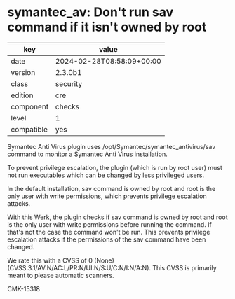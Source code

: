 [//]: # (werk v2)
# symantec_av: Don't run sav command if it isn't owned by root

key        | value
---------- | ---
date       | 2024-02-28T08:58:09+00:00
version    | 2.3.0b1
class      | security
edition    | cre
component  | checks
level      | 1
compatible | yes

Symantec Anti Virus plugin uses /opt/Symantec/symantec_antivirus/sav command
to monitor a Symantec Anti Virus installation.

To prevent privilege escalation, the plugin (which is run by root user) must
not run executables which can be changed by less privileged users.

In the default installation, sav command is owned by root and root is the only
user with write permissions, which prevents privilege escalation attacks.

With this Werk, the plugin checks if sav command is owned by root and root
is the only user with write permissions before running the command. If that's not
the case the command won't be run. This prevents privilege escalation attacks if
the permissions of the sav command have been changed.

We rate this with a CVSS of 0 (None) (CVSS:3.1/AV:N/AC:L/PR:N/UI:N/S:U/C:N/I:N/A:N).
This CVSS is primarily meant to please automatic scanners.

CMK-15318
